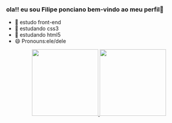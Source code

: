 ### ola!! eu sou Filipe ponciano bem-vindo ao meu perfil👋

- 🔭 estudo front-end
- 🌱 estudando css3
- 🤔 estudando html5
- 😄 Pronouns:ele/dele
<div align="center">
  <a href="https://github.com/rafaballerini">
  <img height="180em" src="https://github-readme-stats.vercel.app/api?username=FilipePoncianoo661&show_icons=true&theme=dark&include_all_commits=true&count_private=true"/>
  <img height="180em" src="https://github-readme-stats.vercel.app/api/top-langs/?username=FilipePoncianoo661&layout=compact&langs_count=7&theme=dark"/>
</div>

